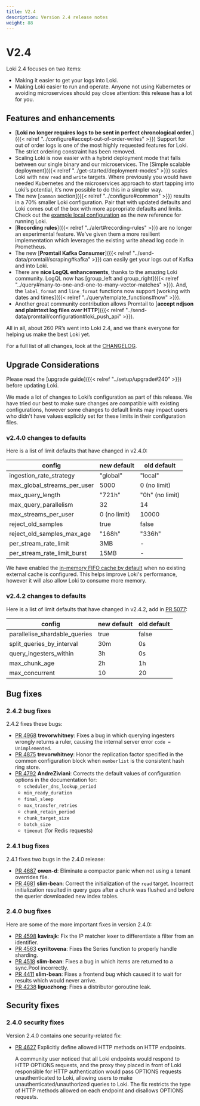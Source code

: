 ```yaml
---
title: V2.4
description: Version 2.4 release notes
weight: 88
---
```


# V2.4

Loki 2.4 focuses on two items:

* Making it easier to get your logs into Loki. 
* Making Loki easier to run and operate. Anyone not using Kubernetes or avoiding microservices should pay close attention: this release has a lot for you.

## Features and enhancements

* [**Loki no longer requires logs to be sent in perfect chronological order.**]({{< relref "../configure#accept-out-of-order-writes" >}}) Support for out of order logs is one of the most highly requested features for Loki. The strict ordering constraint has been removed.
* Scaling Loki is now easier with a hybrid deployment mode that falls between our single binary and our microservices. The [Simple scalable deployment]({{< relref "../get-started/deployment-modes" >}}) scales Loki with new `read` and `write` targets. Where previously you would have needed Kubernetes and the microservices approach to start tapping into Loki’s potential, it’s now possible to do this in a simpler way.
* The new [`common` section]({{< relref "../configure#common" >}}) results in a 70% smaller Loki configuration. Pair that with updated defaults and Loki comes out of the box with more appropriate defaults and limits. Check out the [example local configuration](https://github.com/grafana/loki/blob/main/cmd/loki/loki-local-config.yaml) as the new reference for running Loki.
* [**Recording rules**]({{< relref "../alert#recording-rules" >}}) are no longer an experimental feature. We've given them a more resilient implementation which leverages the existing write ahead log code in Prometheus.
* The new [**Promtail Kafka Consumer**]({{< relref "../send-data/promtail/scraping#kafka" >}}) can easily get your logs out of Kafka and into Loki.
* There are **nice LogQL enhancements**, thanks to the amazing Loki community. LogQL now has [group_left and group_right]({{< relref "../query#many-to-one-and-one-to-many-vector-matches" >}}). And, the `label_format` and `line_format` functions now support [working with dates and times]({{< relref "../query/template_functions#now" >}}).
* Another great community contribution allows Promtail to [**accept ndjson and plaintext log files over HTTP**]({{< relref "../send-data/promtail/configuration#loki_push_api" >}}).

All in all, about 260 PR’s went into Loki 2.4, and we thank everyone for helping us make the best Loki yet.

For a full list of all changes, look at the [CHANGELOG](https://github.com/grafana/loki/blob/main/CHANGELOG.md#240-20211105).

## Upgrade Considerations

Please read the [upgrade guide]({{< relref "../setup/upgrade#240" >}}) before updating Loki.

We made a lot of changes to Loki’s configuration as part of this release.
We have tried our best to make sure changes are compatible with existing configurations, however some changes to default limits may impact users who didn't have values explicitly set for these limits in their configuration files.

### v2.4.0 changes to defaults

Here is a list of limit defaults that have changed in v2.4.0:

| config | new default | old default |
| --- | --- | --- |
| ingestion_rate_strategy | "global" | "local" |
| max_global_streams_per_user | 5000 | 0 (no limit) |
| max_query_length | "721h" | "0h" (no limit) |
| max_query_parallelism | 32 | 14 |
| max_streams_per_user | 0 (no limit) | 10000 |
| reject_old_samples | true | false |
| reject_old_samples_max_age | "168h" | "336h" |
| per_stream_rate_limit | 3MB | - |
| per_stream_rate_limit_burst | 15MB | - |

We have enabled the [in-memory FIFO cache by default](https://github.com/grafana/loki/pull/4519) when no existing external cache is configured. This helps improve Loki's performance, however it will also allow Loki to consume more memory.

### v2.4.2 changes to defaults

Here is a list of limit defaults that have changed in v2.4.2, add in [PR 5077](https://github.com/grafana/loki/pull/5077):

| config | new default | old default |
| --- | --- | --- |
| parallelise_shardable_queries | true | false |
| split_queries_by_interval | 30m | 0s |
| query_ingesters_within | 3h | 0s |
| max_chunk_age | 2h | 1h |
| max_concurrent | 10 | 20 |

## Bug fixes

### 2.4.2 bug fixes
2.4.2 fixes these bugs:

- [PR 4968](https://github.com/grafana/loki/pull/4968) **trevorwhitney**: Fixes a bug in which querying ingesters wrongly returns a ruler,
causing the internal server error `code = Unimplemented`.
- [PR 4875](https://github.com/grafana/loki/pull/4875) **trevorwhitney**: Honor the replication factor specified in the common configuration block when `memberlist` is the consistent hash ring store.
- [PR 4792](https://github.com/grafana/loki/pull/4792) **AndreZiviani**: Corrects the default values of configuration options in the documentation for:
    - `scheduler_dns_lookup_period` 
    - `min_ready_duration` 
    - `final_sleep` 
    - `max_transfer_retries` 
    - `chunk_retain_period` 
    - `chunk_target_size` 
    - `batch_size` 
    - `timeout` (for Redis requests) 

### 2.4.1 bug fixes

2.4.1 fixes two bugs in the 2.4.0 release:

* [PR 4687](https://github.com/grafana/loki/pull/4687) **owen-d**: Eliminate a compactor panic when not using a tenant overrides file.
* [PR 4681](https://github.com/grafana/loki/pull/4681) **slim-bean**: Correct the initialization of the `read` target. Incorrect initialization resulted in query gaps after a chunk was flushed and before the querier downloaded new index tables.

### 2.4.0 bug fixes

Here are some of the more important fixes in version 2.4.0:

* [PR 4598](https://github.com/grafana/loki/pull/4598) **kavirajk**: Fix the IP matcher lexer to differentiate a filter from an identifier.
* [PR 4563](https://github.com/grafana/loki/pull/4563) **cyriltovena**: Fixes the Series function to properly handle sharding.
* [PR 4518](https://github.com/grafana/loki/pull/4518) **slim-bean**: Fixes a bug in which items are returned to a sync.Pool incorrectly.
* [PR 4411](https://github.com/grafana/loki/pull/4411) **slim-bean**: Fixes a frontend bug which caused it to wait for results which would never arrive.
* [PR 4238](https://github.com/grafana/loki/pull/4238) **liguozhong**: Fixes a distributor goroutine leak.

## Security fixes

### 2.4.0 security fixes

Version 2.4.0 contains one security-related fix:

* [PR 4627](https://github.com/grafana/loki/pull/4627) Explicitly define allowed HTTP methods on HTTP endpoints.

    A community user noticed that all Loki endpoints would respond to HTTP OPTIONS requests, and the proxy they placed in front of Loki responsible for HTTP authentication would pass OPTIONS requests unauthenticated to Loki, allowing users to make unauthenticated/unauthorized queries to Loki. The fix restricts the type of HTTP methods allowed on each endpoint and disallows OPTIONS requests.

